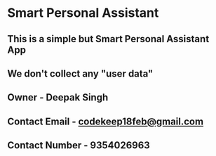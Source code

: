 # Smart Personal Assistant
## This is a simple but Smart Personal Assistant App

## We don't collect any "user data"
## Owner - Deepak Singh
## Contact Email - codekeep18feb@gmail.com
## Contact Number - 9354026963
